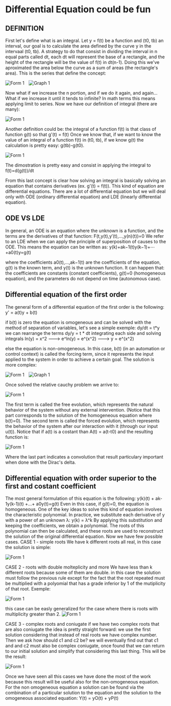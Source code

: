 # Differential Equation could be fun

## DEFINITION
First let's define what is an integral. 
Let y = f(t) be a function and (t0, tb) an interval, our goal is to calculate the area defined by the curve y in the intervaal (t0, tb). 
A strategy to do that consist in dividing the interval in n equal parts called dt, each dt will represent the base of a rectangle, and the height of the rectangle will be the value of f(t) in dt(n-1). 
Doing this we've aproximated the area below the curve as a sum of areas (the rectangle's area).
This is the series that define the concept:

<div class="multiple-image">
    <img src="images/form1.jpg" alt="Form 1" style="display:inline-block; margin-right:10px;">
    <img src="images/graf1.jpg" alt="Graph 1" style="display:inline-block;">
</div>

Now what if we increase the n portion, and if we do it again, and again... What if we increase it until it tends to infinite? In math terms this means applying limit to series.
Now we have our definition of integral (there are many): 

<img src="images/form2.jpg" alt="Form 1"   style="display:inline-block; margin-right:20px;">

Another definition could be: the integral of a function f(t) is that class of function g(t) so that g'(t) = f(t)
Once we know that, if we want to know the value of an integral of a function f(t) in (t0, tb), if we know g(t) the calculation is pretty easy: g(tb)-g(t0).

<img src="images/form3.jpg" alt="Form 1"   style="display:inline-block; margin-right:20px;">

The dimostration is pretty easy and consist in applying the integral to f(t)=d(g(t))/dt

From this last concept is clear how solving an integral is basically solving an equation that contains derivatives (ex. g'(t) = f(t)).
This kind of equation are differential equations.
There are a lot of differential equation but we will deal only with ODE (ordinary differential equation) and LDE (linearly differential equation).


## ODE VS LDE
In general, an ODE is an equation where the unknown is a function, and the terms are the derivatives of that function:
F(t,y(t),y′(t),…,y(n)(t))=0
We refer to an LDE when we can apply the principle of superposition of causes to the ODE. This means the equation can be written as:
y(k)+ak−1(t)y(k−1)+⋯+a0(t)y=g(t)

where the coefficients a0(t),…,ak−1(t) are the coefficients of the equation, g(t) is the known term, and y(t) is the unknown function.
It can happen that: the coefficients are constants (constant coefficients), g(t)=0 (homogeneous equation), and the parameters do not depend on time (autonomous case).

## Differential equation of the first order
The general form of a differential equation of the first order is the following:
y' = a(t)y + b(t)

if b(t) is zero the equation is omogeneous and can be solved with the method of separation of variables, let's see a simple exemple:
dy/dt = t*y
we can rearrange the terms
dy/y = t * dt
integrating each side and solving integrals
ln(y) = x^2 ---> e^ln(y) = e^(x^2) ---> y = e^(x^2)

else the equation is non-omogeneous. In this case, b(t) (in an automation or control context) is called the forcing term, since it represents the input applied to the system in order to achieve a certain goal. The solution is more complex:


<div class="multiple-image">
    <img src="images/form4.jpg" alt="Form 1"   style="display:inline-block; margin-right:10px;">
    <img src="images/form5.jpg" alt="Graph 1"   style="display:inline-block;">
</div>

Once solved the relative cauchy problem we arrive to:

<img src="images/form6.jpg" alt="Form 1"   style="display:inline-block; margin-right:20px;">

The first term is called the free evolution, which represents the natural behavior of the system without any external intervention. (Notice that this part corresponds to the solution of the homogeneous equation where b(t)=0). The second term is called the forced evolution, which represents the behavior of the system after our interaction with it (through our input u(t)).
Notice that if a(t) is a costant than A(t) = a(t-t0) and the resulting function is: 

<img src="images/form7.jpg" alt="Form 1"  style="display:inline-block; margin-right:20px;">

Where the last part indicates a convolution that result particulary important when done with the Dirac's delta.

## Differential equation with order superior to the first and costant coefficient
The most general formulation of this equation is the following:
y(k)(t) + ak-1y(k-1)(t) +...+ a0y(t)=g(t)
Even in this case, if g(t)=0, the equation is homogeneous. One of the key ideas to solve this kind of equation involves the characteristic polynomial.
In practice, we substitute each derivative of y with a power of an unknown λ:
y(k) = λ^k
By applying this substitution and keeping the coefficients, we obtain a polynomial. The roots of this polynomial can then be calculated, and these roots are used to reconstruct the solution of the original differential equation.
Now we have few possible cases.
CASE 1 - simple roots
We have k different roots all real, in this case the solution is simple:

<img src="images/form8.jpg" alt="Form 1"   style="display:inline-block; margin-right:20px;">

CASE 2 - roots with double molteplicity and more 
We  have less than k different roots because some of them are double.
in this case the solution must follow the previous rule except for the fact that the root repeated must be multiplied with a polyomial that has a grade inferior by 1 of the mutiplicity of that root. Exemple:

<img src="images/form9.jpg" alt="Form 1"  style="display:inline-block; margin-right:20px;">

this case can be easly generalized for the case where there is roots with multiplicity greater than 2.
<img src="images/form10.jpg" alt="Form 1"   style="display:inline-block; margin-right:20px;">

CASE 3 - complex roots and coniugate
if we have two complex roots that are also coniugate the idea is pretty straight forward: we use the first solution considering that instead of real roots we have complex number. Then we ask how should c1 and c2 be? we will eventually find out that c1 and and c2 must also be complex coniugate, once found that we can return to our initial solution and simplify that considering this last thing. This will be the result: 

<img src="images/form11.jpg" alt="Form 1"  style="display:inline-block; margin-right:20px;">

Once we have seen all this cases we have done the most of the work because this result will be useful also for the non-omogeneous equation. For the non omogeneous equation a solution can be found via the combination of a particular solution to the equation and the solution to the omogeneous associated equation:
Y(t) = yO(t) + yP(t)
